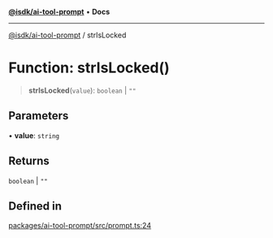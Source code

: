 [**@isdk/ai-tool-prompt**](../README.md) • **Docs**

***

[@isdk/ai-tool-prompt](../globals.md) / strIsLocked

# Function: strIsLocked()

> **strIsLocked**(`value`): `boolean` \| `""`

## Parameters

• **value**: `string`

## Returns

`boolean` \| `""`

## Defined in

[packages/ai-tool-prompt/src/prompt.ts:24](https://github.com/isdk/ai-tool-prompt.js/blob/915769d6b56683475da31584b01ecd159c158470/src/prompt.ts#L24)
